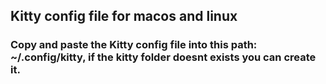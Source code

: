 ## Kitty config file for macos and linux
### Copy and paste the Kitty config file into this path: ~/.config/kitty, if the kitty folder doesnt exists you can create it.